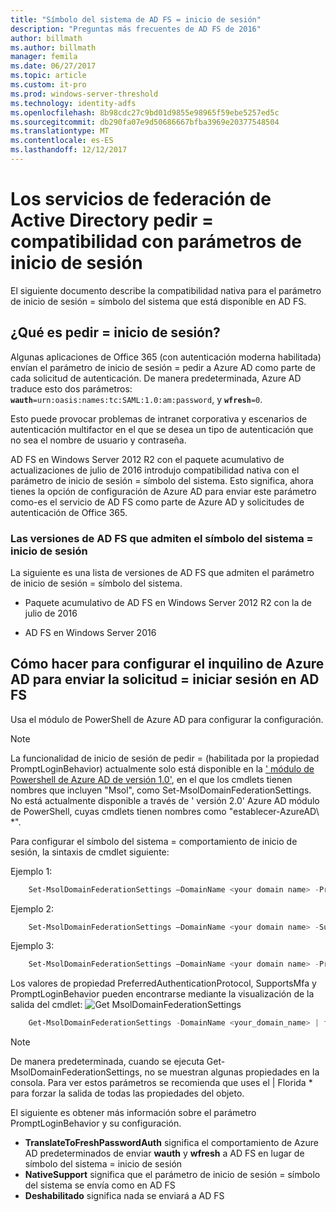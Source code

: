 ```yaml
---
title: "Símbolo del sistema de AD FS = inicio de sesión"
description: "Preguntas más frecuentes de AD FS de 2016"
author: billmath
ms.author: billmath
manager: femila
ms.date: 06/27/2017
ms.topic: article
ms.custom: it-pro
ms.prod: windows-server-threshold
ms.technology: identity-adfs
ms.openlocfilehash: 8b98cdc27c9bd01d9855e98965f59ebe5257ed5c
ms.sourcegitcommit: db290fa07e9d50686667bfba3969e20377548504
ms.translationtype: MT
ms.contentlocale: es-ES
ms.lasthandoff: 12/12/2017
---
```

# <a name="active-directory-federation-services-promptlogin-parameter-support"></a>Los servicios de federación de Active Directory pedir = compatibilidad con parámetros de inicio de sesión
El siguiente documento describe la compatibilidad nativa para el parámetro de inicio de sesión = símbolo del sistema que está disponible en AD FS.

## <a name="what-is-promptlogin"></a>¿Qué es pedir = inicio de sesión?  

Algunas aplicaciones de Office 365 (con autenticación moderna habilitada) envían el parámetro de inicio de sesión = pedir a Azure AD como parte de cada solicitud de autenticación.  De manera predeterminada, Azure AD traduce esto dos parámetros: <code><b>wauth</b>=urn:oasis:names:tc:SAML:1.0:am:password</code>, y <code><b>wfresh</b>=0</code>.

Esto puede provocar problemas de intranet corporativa y escenarios de autenticación multifactor en el que se desea un tipo de autenticación que no sea el nombre de usuario y contraseña.  

AD FS en Windows Server 2012 R2 con el paquete acumulativo de actualizaciones de julio de 2016 introdujo compatibilidad nativa con el parámetro de inicio de sesión = símbolo del sistema.  Esto significa, ahora tienes la opción de configuración de Azure AD para enviar este parámetro como-es el servicio de AD FS como parte de Azure AD y solicitudes de autenticación de Office 365.

### <a name="ad-fs-versions-that-support-promptlogin"></a>Las versiones de AD FS que admiten el símbolo del sistema = inicio de sesión
La siguiente es una lista de versiones de AD FS que admiten el parámetro de inicio de sesión = símbolo del sistema.

- Paquete acumulativo de AD FS en Windows Server 2012 R2 con la de julio de 2016

- AD FS en Windows Server 2016

## <a name="how-do-to-configure-your-azure-ad-tenant-to-send-promptlogin-to-ad-fs"></a>Cómo hacer para configurar el inquilino de Azure AD para enviar la solicitud = iniciar sesión en AD FS

Usa el módulo de PowerShell de Azure AD para configurar la configuración.

> [!NOTE]
> La funcionalidad de inicio de sesión de pedir = (habilitada por la propiedad PromptLoginBehavior) actualmente solo está disponible en la [' módulo de Powershell de Azure AD de versión 1.0'](https://connect.microsoft.com/site1164/Downloads/DownloadDetails.aspx?DownloadID=59185), en el que los cmdlets tienen nombres que incluyen "Msol", como Set-MsolDomainFederationSettings.  No está actualmente disponible a través de ' versión 2.0' Azure AD módulo de PowerShell, cuyas cmdlets tienen nombres como "establecer-AzureAD\ *".

Para configurar el símbolo del sistema = comportamiento de inicio de sesión, la sintaxis de cmdlet siguiente:

Ejemplo 1:
```powershell
    Set-MsolDomainFederationSettings –DomainName <your domain name> -PreferredAuthenticationProtocol <your current protocol setting> 
```

Ejemplo 2:
```powershell
    Set-MsolDomainFederationSettings –DomainName <your domain name> -SupportsMfa <$True|$False>
```

Ejemplo 3:
```powershell
    Set-MsolDomainFederationSettings –DomainName <your domain name> -PromptLoginBehavior <TranslateToFreshPasswordAuth|NativeSupport|Disabled>
```

 
 Los valores de propiedad PreferredAuthenticationProtocol, SupportsMfa y PromptLoginBehavior pueden encontrarse mediante la visualización de la salida del cmdlet: ![Get MsolDomainFederationSettings](media/AD-FS-Prompt-Login/GetMsol.png)
```powershell
    Get-MsolDomainFederationSettings -DomainName <your_domain_name> | fl *
 ```
> [!NOTE]
> De manera predeterminada, cuando se ejecuta Get-MsolDomainFederationSettings, no se muestran algunas propiedades en la consola.  Para ver estos parámetros se recomienda que uses el | Florida * para forzar la salida de todas las propiedades del objeto.


El siguiente es obtener más información sobre el parámetro PromptLoginBehavior y su configuración.
   
   - <b>TranslateToFreshPasswordAuth</b> significa el comportamiento de Azure AD predeterminados de enviar <b>wauth</b> y <b>wfresh</b> a AD FS en lugar de símbolo del sistema = inicio de sesión
   - <b>NativeSupport</b> significa que el parámetro de inicio de sesión = símbolo del sistema se envía como en AD FS
   - <b>Deshabilitado</b> significa nada se enviará a AD FS

